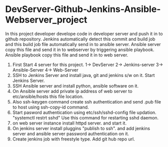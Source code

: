 # DevServer-Github-Jenkins-Ansible-Webserver_project

In this project developer develope code in developer server and push it in to github repository. Jenkins automatically detect this commit and build job and this build job file automatically send in to ansible server. Ansible server copy this file and send it in to webserver by triggering ansible playbook. Ansible playbook copy this file and send it in to web server.

1. First Start 4 server for this project. 1-> DevServer 2-> Jenkins-server 3-> Ansible-Server 4-> Web-Server 
2. SSH to Jenkins Server and install java, git and jenkins s/w on it. Start Jenkins Server.
3. SSH Ansible server and install python, ansible software on it.
4. On Ansible server add private ip address of web server to  etc/ansible/hosts this file location.
5. Also ssh-keygen command create ssh authentication and send .pub file to host using ssh-copy-id command.
6. Start pasword authentication using etc/ssh/sshd-config file updation. "systemctl restrt sshd" Use this command for restarting sshd daemon.
7. on web server instance install httpd server. and start it.
8. On jenkins server install pluggins "publish to ssh". and add jenkins server and ansible server password authentication on it.
9. Create jenkins job with freestyle type.
  Add git hub repo url.
  
